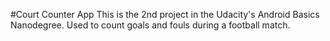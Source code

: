 #Court Counter App
This is the 2nd project in the Udacity's Android Basics Nanodegree.
Used to count goals and fouls during a football match.
